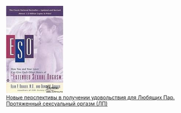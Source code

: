 ![](Новые%20перспективы%20в%20получении%20удовольствия%20для%20Любящих%20Пар.%20Протяженный%20сексуальный%20оргазм%20(ЛП).jpg)  
[Новые перспективы в получении удовольствия для Любящих Пар. Протяженный сексуальный оргазм (ЛП)](Новые%20перспективы%20в%20получении%20удовольствия%20для%20Любящих%20Пар.%20Протяженный%20сексуальный%20оргазм%20(ЛП).md)
